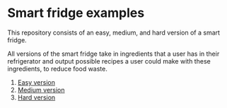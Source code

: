 # Smart fridge examples
This repository consists of an easy, medium, and hard version of a smart fridge. 

All versions of the smart fridge take in ingredients that a user has in their refrigerator and output possible recipes a user could make with these ingredients, to reduce food waste.

1. [Easy version](https://github.com/ceh-2000/smart-fridge-examples/easy-smart-fridge)
2. [Medium version]()
3. [Hard version]()
